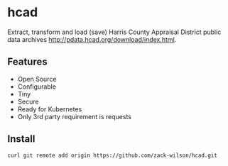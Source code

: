 # hcad

Extract, transform and load (save) Harris County Appraisal District public data archives <http://pdata.hcad.org/download/index.html>.

## Features

- Open Source
- Configurable
- Tiny
- Secure
- Ready for Kubernetes
- Only 3rd party requirement is requests

## Install

```.sh
curl git remote add origin https://github.com/zack-wilson/hcad.git
```
